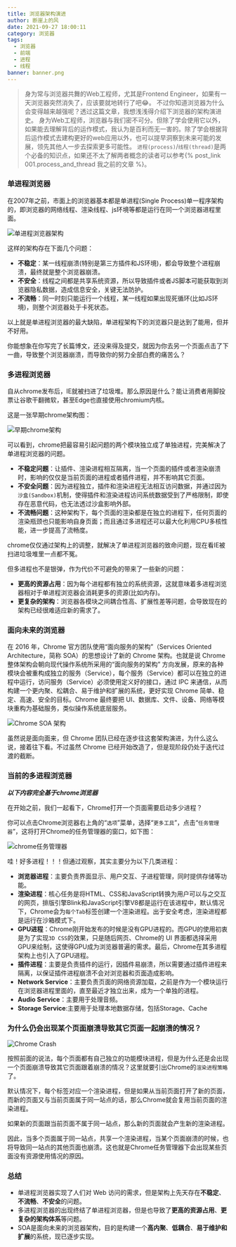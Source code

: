 ```yaml
---
title: 浏览器架构演进
author: 断崖上的风
date: 2021-09-27 18:00:11
category: 浏览器
tags:
  - 浏览器
  - 前端
  - 进程
  - 线程
banner: banner.png
---
```


> 身为常与浏览器共舞的Web工程师，尤其是Frontend Engineer，如果有一天浏览器突然消失了，应该要就地转行了吧😂。
  不过你知道浏览器为什么会变得越来越强呢？透过这篇文章，我想浅浅得介绍下浏览器的架构演进史。
  身为Web工程师，浏览器与我们密不可分。但除了学会使用它以外，如果能去理解背后的运作模式，我认为是百利而无一害的。除了学会根据背后运作模式去建构更好的web应用以外，也可以提早洞察到未来可能的发展，领先其他人一步去探索更多可能性。
  `进程(process)`/`线程(thread)`是两个必备的知识点，如果还不太了解两者概念的读者可以参考{% post_link 001.process_and_thread 我之前的文章 %}。

<!-- more -->

### 单进程浏览器

在2007年之前，市面上的浏览器基本都是单进程(Single Process)单一程序架构的，即浏览器的网络线程、渲染线程、js环境等都是运行在同一个浏览器进程里面。

![单进程浏览器架构](single_process_browser.png)

这样的架构存在下面几个问题：
- **不稳定**：某一线程崩溃(特别是第三方插件和JS环境)，都会导致整个进程崩溃，最终就是整个浏览器崩溃。
- **不安全**：线程之间都是共享系统资源，所以导致插件或者JS脚本可能获取到浏览器隐私数据，造成信息安全，关键无法防护。
- **不流畅**：同一时刻只能运行一个线程，某一线程如果出现死循环(比如JS环境)，则整个浏览器处于卡死状态。

以上就是单进程浏览器的最大缺陷，单进程架构下的浏览器只是达到了能用，但并不好用。

你能想象在你写完了长篇博文，还没来得及提交，就因为你去另一个页面点击了下一曲，导致整个浏览器崩溃，而导致你的努力全部白费的痛苦么？

### 多进程浏览器

自从chrome发布后，IE就被扫进了垃圾堆。那么原因是什么？能让消费者用脚投票让谷歌干翻微软，甚至Edge也直接使用chromium内核。

这是一张早期chrome架构图：

![早期chrome架构](chrome_early_framework.jpg)

可以看到，chrome把最容易引起问题的两个模块独立成了单独进程，完美解决了单进程浏览器的问题。

- **不稳定问题**：让插件、渲染进程相互隔离，当一个页面的插件或者渲染崩溃时，影响的仅仅是当前页面的进程或者插件进程，并不影响其它页面。
- **不安全问题**：因为进程独立，插件和渲染进程无法相互访问数据，并通过因为`沙盒(Sandbox)`机制，使得插件和渲染进程访问系统数据受到了严格限制，即使存在恶意代码，也无法透过沙盒影响外部。
- **不流畅问题**：这种架构下，每个页面的渲染都是在独立的进程下，任何页面的渲染瓶颈也只能影响自身页面；而且通过多进程还可以最大化利用CPU多核性能，进一步提高了流畅度。

chrome仅仅通过架构上的调整，就解决了单进程浏览器的致命问题，现在看IE被扫进垃圾堆里一点都不冤。

但多进程也不是银弹，作为代价不可避免的带来了一些新的问题：

- **更高的资源占用**：因为每个进程都有独立的系统资源，这就意味着多进程浏览器相对于单进程浏览器会消耗更多的资源(比如内存)。
- **更复杂的架构**：浏览器各模块之间耦合性高、扩展性差等问题，会导致现在的架构已经很难适应新的需求了。

### 面向未来的浏览器

在 2016 年，Chrome 官方团队使用“面向服务的架构”（Services Oriented Architecture，简称 SOA）的思想设计了新的 Chrome 架构。也就是说 Chrome 整体架构会朝向现代操作系统所采用的“面向服务的架构” 方向发展，原来的各种模块会被重构成独立的服务（Service），每个服务（Service）都可以在独立的进程中运行，访问服务（Service）必须使用定义好的接口，通过 IPC 来通信，从而构建一个更内聚、松耦合、易于维护和扩展的系统，更好实现 Chrome 简单、稳定、高速、安全的目标。Chrome 最终要把 UI、数据库、文件、设备、网络等模块重构为基础服务，类似操作系统底层服务。

![Chrome SOA 架构](chrome_soa_framework.png)

虽然说是面向面来，但 Chrome 团队已经在逐步往这套架构演进，为什么这么说，接着往下看。不过虽然 Chrome 已经开始改造了，但是现阶段仍处于迭代过渡的截断。

### 当前的多进程浏览器

***以下内容完全基于chrome浏览器***

在开始之前，我们一起看下，Chrome打开一个页面需要启动多少进程？

你可以点击Chrome浏览器右上角的“`选项`”菜单，选择“`更多工具`”，点击“`任务管理器`”，这将打开Chrome的任务管理器的窗口，如下图：

![chrome任务管理器](chrome_task_panel.png)

哇！好多进程！！！但通过观察，其实主要分为以下几类进程：

- **浏览器进程**：主要负责界面显示、用户交互、子进程管理，同时提供存储等功能。
- **渲染进程**：核心任务是将HTML、CSS和JavaScript转换为用户可以与之交互的网页，排版引擎Blink和JavaScript引擎V8都是运行在该进程中，默认情况下，Chrome会为`每个Tab`标签创建一个渲染进程。出于安全考虑，渲染进程都是运行在沙箱模式下。
- **GPU进程**：Chrome刚开始发布的时候是没有GPU进程的。而GPU的使用初衷是为了实现`3D CSS`的效果，只是随后网页、Chrome的 UI 界面都选择采用GPU来绘制，这使得GPU成为浏览器普遍的需求。最后，Chrome在其多进程架构上也引入了GPU进程。
- **插件进程**：主要是负责插件的运行，因插件易崩溃，所以需要通过插件进程来隔离，以保证插件进程崩溃不会对浏览器和页面造成影响。
- **Network Service**：主要负责页面的网络资源加载，之前是作为一个模块运行在浏览器进程里面的，直至最近才独立出来，成为一个单独的进程。
- **Audio Service**：主要用于处理音频。
- **Storage Service**:主要用于处理本地数据存储，包括Storage、Cache

### 为什么仍会出现某个页面崩溃导致其它页面一起崩溃的情况？

![Chrome Crash](chrome_crash.png)

按照前面的说法，每个页面都有自己独立的功能模块进程，但是为什么还是会出现一个页面崩溃导致其它页面跟着崩溃的情况？这里就要引出Chrome的`渲染进程策略`了。

默认情况下，每个标签对应一个渲染进程，但是如果从当前页面打开了新的页面，而新的页面又与当前页面属于同一站点的话，那么Chrome就会复用当前页面的渲染进程。

如果新的页面跟当前页面不属于同一站点，那么新的页面就会产生新的渲染进程。

因此，当多个页面属于同一站点，共享一个渲染进程，当某个页面崩溃的时候，也将导致同一站点的其他页面也崩溃。这也就是Chrome任务管理器下会出现某些页面没有资源使用情况的原因。

### 总结

- 单进程浏览器实现了人们对 Web 访问的需求，但是架构上先天存在**不稳定**、**不流畅**、**不安全**的问题。
- 多进程浏览器的出现终结了单进程浏览器，但是也导致了**更高的资源占用**、**更复杂的架构体系**等问题。
- SOA是面向未来的浏览器架构，目的是构建一个**高内聚**、**低耦合**、**易于维护和扩展**的系统，现已逐步实现。
